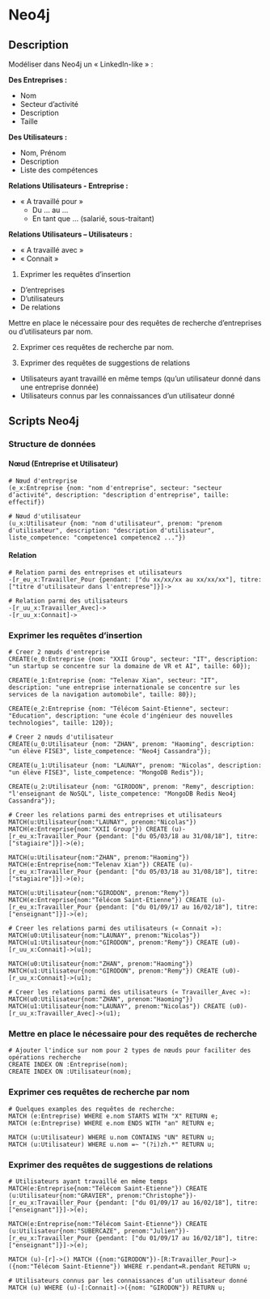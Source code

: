 # Neo4j

## Description

Modéliser dans Neo4j un « LinkedIn-like » :

**Des Entreprises :**
* Nom
* Secteur d’activité
* Description
* Taille

**Des Utilisateurs :**
* Nom, Prénom
* Description
* Liste des compétences

**Relations Utilisateurs - Entreprise :**
* « A travaillé pour »
  * Du … au …
  * En tant que … (salarié, sous-traitant)
  
**Relations Utilisateurs – Utilisateurs :**
* « A travaillé avec »
* « Connait »

1. Exprimer les requêtes d’insertion   
* D’entreprises  
* D’utilisateurs  
* De relations 

Mettre en place le nécessaire pour des requêtes de recherche d’entreprises ou d’utilisateurs par nom.

2. Exprimer ces requêtes de recherche par nom.

3. Exprimer des requêtes de suggestions de relations
* Utilisateurs ayant travaillé en même temps (qu’un utilisateur donné dans une entreprise donnée)
* Utilisateurs connus par les connaissances d’un utilisateur donné


## Scripts Neo4j

### Structure de données

#### Nœud (Entreprise et Utilisateur)
```CQL
# Nœud d'entreprise
(e_x:Entreprise {nom: "nom d'entreprise", secteur: "secteur d’activité", description: "description d'entreprise", taille: effectif})

# Nœud d'utilisateur
(u_x:Utilisateur {nom: "nom d'utilisateur", prenom: "prenom d'utilisateur", description: "description d'utilisateur", liste_competence: "competence1 competence2 ..."})
```

#### Relation
```CQL
# Relation parmi des entreprises et utilisateurs
-[r_eu_x:Travailler_Pour {pendant: ["du xx/xx/xx au xx/xx/xx"], titre: ["titre d'utilisateur dans l'entreprese"]}]->

# Relation parmi des utilisateurs
-[r_uu_x:Travailler_Avec]->
-[r_uu_x:Connait]->
```

### Exprimer les requêtes d’insertion
```CQL
# Creer 2 nœuds d'entreprise
CREATE(e_0:Entreprise {nom: "XXII Group", secteur: "IT", description: "un startup se concentre sur la domaine de VR et AI", taille: 60});

CREATE(e_1:Entreprise {nom: "Telenav Xian", secteur: "IT", description: "une entreprise internationale se concentre sur les services de la navigation automobile", taille: 80});

CREATE(e_2:Entreprise {nom: "Télécom Saint-Etienne", secteur: "Education", description: "une école d'ingénieur des nouvelles technologies", taille: 120});
```

```CQL
# Creer 2 nœuds d'utilisateur
CREATE(u_0:Utilisateur {nom: "ZHAN", prenom: "Haoming", description: "un élève FISE3", liste_competence: "Neo4j Cassandra"});

CREATE(u_1:Utilisateur {nom: "LAUNAY", prenom: "Nicolas", description: "un élève FISE3", liste_competence: "MongoDB Redis"});

CREATE(u_2:Utilisateur {nom: "GIRODON", prenom: "Remy", description: "l'enseignant de NoSQL", liste_competence: "MongoDB Redis Neo4j Cassandra"});
```

```CQL
# Creer les relations parmi des entreprises et utilisateurs
MATCH(u:Utilisateur{nom:"LAUNAY", prenom:"Nicolas"}) MATCH(e:Entreprise{nom:"XXII Group"}) CREATE (u)-[r_eu_x:Travailler_Pour {pendant: ["du 05/03/18 au 31/08/18"], titre: ["stagiaire"]}]->(e);

MATCH(u:Utilisateur{nom:"ZHAN", prenom:"Haoming"}) MATCH(e:Entreprise{nom:"Telenav Xian"}) CREATE (u)-[r_eu_x:Travailler_Pour {pendant: ["du 05/03/18 au 31/08/18"], titre: ["stagiaire"]}]->(e);

MATCH(u:Utilisateur{nom:"GIRODON", prenom:"Remy"}) MATCH(e:Entreprise{nom:"Télécom Saint-Etienne"}) CREATE (u)-[r_eu_x:Travailler_Pour {pendant: ["du 01/09/17 au 16/02/18"], titre: ["enseignant"]}]->(e);
```

```CQL
# Creer les relations parmi des utilisateurs (« Connait »):
MATCH(u0:Utilisateur{nom:"LAUNAY", prenom:"Nicolas"}) MATCH(u1:Utilisateur{nom:"GIRODON", prenom:"Remy"}) CREATE (u0)-[r_uu_x:Connait]->(u1);

MATCH(u0:Utilisateur{nom:"ZHAN", prenom:"Haoming"}) MATCH(u1:Utilisateur{nom:"GIRODON", prenom:"Remy"}) CREATE (u0)-[r_uu_x:Connait]->(u1);

# Creer les relations parmi des utilisateurs (« Travailler_Avec »):
MATCH(u0:Utilisateur{nom:"ZHAN", prenom:"Haoming"}) MATCH(u1:Utilisateur{nom:"LAUNAY", prenom:"Nicolas"}) CREATE (u0)-[r_uu_x:Travailler_Avec]->(u1);
```

### Mettre en place le nécessaire pour des requêtes de recherche
```CQL
# Ajouter l'indice sur nom pour 2 types de nœuds pour faciliter des opérations recherche
CREATE INDEX ON :Entreprise(nom);
CREATE INDEX ON :Utilisateur(nom);
```

### Exprimer ces requêtes de recherche par nom
```CQL
# Quelques examples des requêtes de recherche:
MATCH (e:Entreprise) WHERE e.nom STARTS WITH "X" RETURN e;
MATCH (e:Entreprise) WHERE e.nom ENDS WITH "an" RETURN e;

MATCH (u:Utilisateur) WHERE u.nom CONTAINS "UN" RETURN u;
MATCH (u:Utilisateur) WHERE u.nom =~ "(?i)zh.*" RETURN u;
```

### Exprimer des requêtes de suggestions de relations
```CQL
# Utilisateurs ayant travaillé en même temps
MATCH(e:Entreprise{nom:"Télécom Saint-Etienne"}) CREATE (u:Utilisateur{nom:"GRAVIER", prenom:"Christophe"})-[r_eu_x:Travailler_Pour {pendant: ["du 01/09/17 au 16/02/18"], titre: ["enseignant"]}]->(e);

MATCH(e:Entreprise{nom:"Télécom Saint-Etienne"}) CREATE (u:Utilisateur{nom:"SUBERCAZE", prenom:"Julien"})-[r_eu_x:Travailler_Pour {pendant: ["du 01/09/17 au 16/02/18"], titre: ["enseignant"]}]->(e);

MATCH (u)-[r]->() MATCH ({nom:"GIRODON"})-[R:Travailler_Pour]->({nom:"Télécom Saint-Etienne"}) WHERE r.pendant=R.pendant RETURN u;

# Utilisateurs connus par les connaissances d’un utilisateur donné
MATCH (u) WHERE (u)-[:Connait]->({nom: "GIRODON"}) RETURN u;
```
